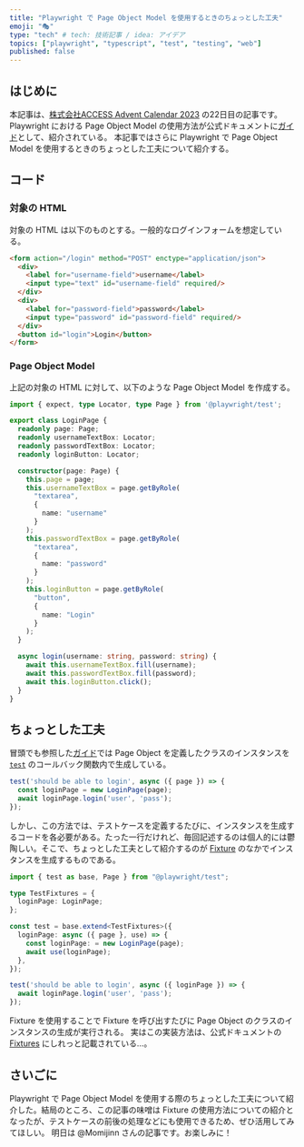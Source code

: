 ```yaml
---
title: "Playwright で Page Object Model を使用するときのちょっとした工夫"
emoji: "🎭"
type: "tech" # tech: 技術記事 / idea: アイデア
topics: ["playwright", "typescript", "test", "testing", "web"]
published: false
---
```


## はじめに

本記事は、[株式会社ACCESS Advent Calendar 2023](https://qiita.com/advent-calendar/2023/access) の22日目の記事です。
Playwright における Page Object Model の使用方法が公式ドキュメントに[ガイド](https://playwright.dev/docs/pom)として、紹介されている。
本記事ではさらに Playwright で Page Object Model を使用するときのちょっとした工夫について紹介する。

## コード

### 対象の HTML

対象の HTML は以下のものとする。一般的なログインフォームを想定している。

```HTML
<form action="/login" method="POST" enctype="application/json">
  <div>
    <label for="username-field">username</label>
    <input type="text" id="username-field" required/>
  </div>
  <div>
    <label for="password-field">password</label>
    <input type="password" id="password-field" required/>
  </div>
  <button id="login">Login</button>
</form>
```

### Page Object Model

上記の対象の HTML に対して、以下のような Page Object Model を作成する。

```typescript
import { expect, type Locator, type Page } from '@playwright/test';

export class LoginPage {
  readonly page: Page;
  readonly usernameTextBox: Locator;
  readonly passwordTextBox: Locator;
  readonly loginButton: Locator;

  constructor(page: Page) {
    this.page = page;
    this.usernameTextBox = page.getByRole(
      "textarea",
      {
        name: "username"
      }
    );
    this.passwordTextBox = page.getByRole(
      "textarea",
      {
        name: "password"
      }
    );
    this.loginButton = page.getByRole(
      "button",
      {
        name: "Login"
      }
    );
  }

  async login(username: string, password: string) {
    await this.usernameTextBox.fill(username);
    await this.passwordTextBox.fill(password);
    await this.loginButton.click();
  }
}
```

## ちょっとした工夫

冒頭でも参照した[ガイド](https://playwright.dev/docs/pom)では Page Object を定義したクラスのインスタンスを [`test`](https://playwright.dev/docs/api/class-test#test-call) のコールバック関数内で生成している。

```typescript
test('should be able to login', async ({ page }) => {
  const loginPage = new LoginPage(page);
  await loginPage.login('user', 'pass');
});
```

しかし、この方法では、テストケースを定義するたびに、インスタンスを生成するコードを各必要がある。たった一行だけれど、毎回記述するのは個人的には鬱陶しい。そこで、ちょっとした工夫として紹介するのが [Fixture](https://playwright.dev/docs/test-fixtures) のなかでインスタンスを生成するものである。

```typescript
import { test as base, Page } from "@playwright/test";

type TestFixtures = {
  loginPage: LoginPage;
};

const test = base.extend<TestFixtures>({
  loginPage: async ({ page }, use) => {
    const loginPage: = new LoginPage(page);
    await use(loginPage);
  },
});

test('should be able to login', async ({ loginPage }) => {
  await loginPage.login('user', 'pass');
});
```

Fixture を使用することで Fixture を呼び出すたびに Page Object のクラスのインスタンスの生成が実行される。
実はこの実装方法は、公式ドキュメントの [Fixtures](https://playwright.dev/docs/test-fixtures#creating-a-fixture) にしれっと記載されている...。

## さいごに

Playwright で Page Object Model を使用する際のちょっとした工夫について紹介した。結局のところ、この記事の味噌は Fixture の使用方法についての紹介となったが、テストケースの前後の処理などにも使用できるため、ぜひ活用してみてほしい。
明日は @Momijinn さんの記事です。お楽しみに！

<!-- qiita article id: 17ab7bee8f5c8fbb1ddc -->
